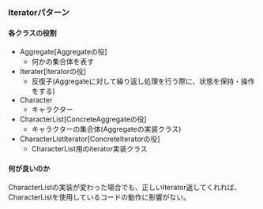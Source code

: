 ### Iteratorパターン

#### 各クラスの役割
* Aggregate[Aggregateの役]
  * 何かの集合体を表す
* Iterater[Iteratorの役]
  * 反復子(Aggregateに対して繰り返し処理を行う際に、状態を保持・操作をする)
* Character
  * キャラクター
* CharacterList[ConcreteAggregateの役]
  * キャラクターの集合体(Aggregateの実装クラス)
* CharacterListIterator[ConcreteIteratorの役]
  * CharacterList用のiterator実装クラス

#### 何が良いのか
CharacterListの実装が変わった場合でも、正しいIterator返してくれれば、
CharacterListを使用しているコードの動作に影響がない。
